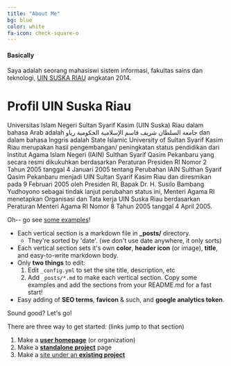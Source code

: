 ```yaml
---
title: "About Me"
bg: blue
color: white
fa-icon: check-square-o
---
```


#### Basically 

Saya adalah seorang mahasiswi sistem informasi, fakultas sains dan teknologi,   [UIN SUSKA RIAU](https://uin-suska.ac.id/) angkatan 2014. 

# Profil UIN Suska Riau

Universitas Islam Negeri Sultan Syarif Kasim (UIN Suska) Riau dalam bahasa Arab adalah  جامعة السلطان شريف قاسم الإسلامية اﻟﺤﻜﻮمية رياو dan dalam bahasa Inggris adalah State Islamic University of Sultan Syarif Kasim Riau merupakan hasil pengembangan/ peningkatan status pendidikan dari Institut Agama Islam Negeri (IAIN) Sulthan Syarif Qasim Pekanbaru yang secara resmi dikukuhkan berdasarkan Peraturan Presiden RI Nomor 2 Tahun 2005 tanggal 4 Januari 2005 tentang Perubahan IAIN Sulthan Syarif Qasim Pekanbaru menjadi UIN Sultan Syarif Kasim Riau dan diresmikan pada 9 Februari 2005 oleh Presiden RI, Bapak Dr. H. Susilo Bambang Yudhoyono sebagai tindak lanjut perubahan status ini, Menteri Agama RI menetapkan Organisasi dan Tata kerja UIN Suska Riau berdasarkan Peraturan Menteri Agama RI Nomor 8 Tahun 2005 tanggal 4 April 2005.

Oh-- go see [some examples](https://github.com/t413/SinglePaged#fancy-jekyll-powered-single-page-site)!

- Each vertical section is a markdown file in **_posts/** directory.
  * They're sorted by 'date'. (we don't use date anywhere, it only sorts)
- Each vertical section sets it's own **color**, **header icon** (or image), **title**, and easy-to-write markdown body.
- Only **two things** to edit:
  1. Edit `_config.yml` to set the site title, description, etc
  2. Add `_posts/*.md` to make each vertical section. Copy some examples and add the sections from your README.md for a fast start!
- Easy adding of **SEO terms**, **favicon** & such, and **google analytics token**.

Sound good? Let's go!

There are three way to get started: (links jump to that section)

1. Make a [**user homepage**](#setup-as-user-homepage) (or organization)
2. Make a [**standalone project**](#setup-as-standalone-project-page) page
3. Make a [site under an **existing project**](#setup-inside-existing-project)
